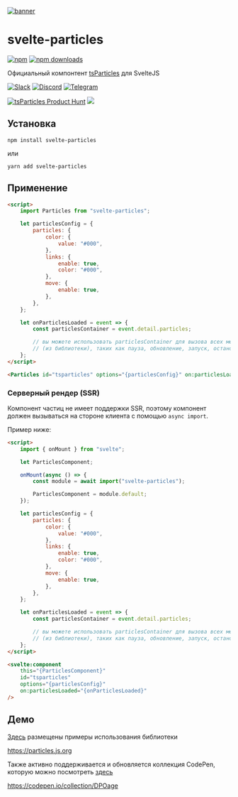 [![banner](https://particles.js.org/images/banner3.png)](https://particles.js.org)

# svelte-particles

[![npm](https://img.shields.io/npm/v/svelte-particles)](https://www.npmjs.com/package/svelte-particles) [![npm downloads](https://img.shields.io/npm/dm/svelte-particles)](https://www.npmjs.com/package/svelte-particles)

Официальный компонтент [tsParticles](https://github.com/matteobruni/tsparticles) для SvelteJS

[![Slack](https://particles.js.org/images/slack.png)](https://join.slack.com/t/tsparticles/shared_invite/enQtOTcxNTQxNjQ4NzkxLWE2MTZhZWExMWRmOWI5MTMxNjczOGE1Yjk0MjViYjdkYTUzODM3OTc5MGQ5MjFlODc4MzE0N2Q1OWQxZDc1YzI) [![Discord](https://particles.js.org/images/discord.png)](https://discord.gg/hACwv45Hme) [![Telegram](https://particles.js.org/images/telegram.png)](https://t.me/tsparticles)

[![tsParticles Product Hunt](https://api.producthunt.com/widgets/embed-image/v1/featured.svg?post_id=186113&theme=light)](https://www.producthunt.com/posts/tsparticles?utm_source=badge-featured&utm_medium=badge&utm_souce=badge-tsparticles") <a href="https://www.buymeacoffee.com/matteobruni"><img src="https://img.buymeacoffee.com/button-api/?text=Buy me a beer&emoji=🍺&slug=matteobruni&button_colour=5F7FFF&font_colour=ffffff&font_family=Arial&outline_colour=000000&coffee_colour=FFDD00"></a>

## Установка

```shell
npm install svelte-particles
```

или

```shell
yarn add svelte-particles
```

## Применение

```html
<script>
    import Particles from "svelte-particles";

    let particlesConfig = {
        particles: {
            color: {
                value: "#000",
            },
            links: {
                enable: true,
                color: "#000",
            },
            move: {
                enable: true,
            },
        },
    };

    let onParticlesLoaded = event => {
        const particlesContainer = event.detail.particles;

        // вы можете использовать particlesContainer для вызова всех методов класса Container
        // (из библиотеки), таких как пауза, обновление, запуск, остановка
    };
</script>

<Particles id="tsparticles" options="{particlesConfig}" on:particlesLoaded="{onParticlesLoaded}" />
```

### Серверный рендер (SSR)

Компонент частиц не имеет поддержки SSR, поэтому компонент должен вызываться на стороне клиента с помощью `async import`.

Пример ниже:

```html
<script>
    import { onMount } from "svelte";

    let ParticlesComponent;

    onMount(async () => {
        const module = await import("svelte-particles");

        ParticlesComponent = module.default;
    });

    let particlesConfig = {
        particles: {
            color: {
                value: "#000",
            },
            links: {
                enable: true,
                color: "#000",
            },
            move: {
                enable: true,
            },
        },
    };

    let onParticlesLoaded = event => {
        const particlesContainer = event.detail.particles;

        // вы можете использовать particlesContainer для вызова всех методов класса Container
        // (из библиотеки), таких как пауза, обновление, запуск, остановка
    };
</script>

<svelte:component
    this="{ParticlesComponent}"
    id="tsparticles"
    options="{particlesConfig}"
    on:particlesLoaded="{onParticlesLoaded}"
/>
```

## Демо

[Здесь](https://particles.js.org) размещены примеры использования библиотеки

<https://particles.js.org>

Также активно поддерживается и обновляется коллекция CodePen, которую можно посмотреть [здесь](https://codepen.io/collection/DPOage)

<https://codepen.io/collection/DPOage>
